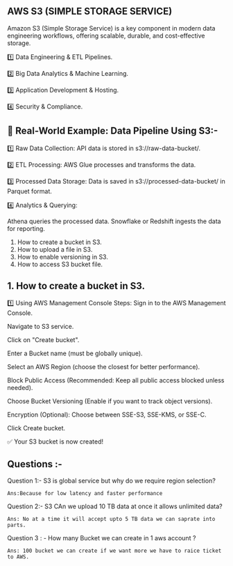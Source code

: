 AWS S3 (SIMPLE STORAGE SERVICE)
-------------------------------
Amazon S3 (Simple Storage Service) is a key component in modern data engineering workflows, offering scalable, durable, and cost-effective storage. 

1️⃣ Data Engineering & ETL Pipelines.

2️⃣ Big Data Analytics & Machine Learning.

3️⃣ Application Development & Hosting.

4️⃣ Security & Compliance.

📌 Real-World Example: Data Pipeline Using S3:-
-----------------------------------------------
1️⃣ Raw Data Collection: API data is stored in s3://raw-data-bucket/.

2️⃣ ETL Processing: AWS Glue processes and transforms the data.

3️⃣ Processed Data Storage: Data is saved in s3://processed-data-bucket/ in Parquet format.

4️⃣ Analytics & Querying:


Athena queries the processed data.
Snowflake or Redshift ingests the data for reporting.



1. How to create a bucket in S3.
2. How to upload a file in S3.
3. How to enable versioning in S3.
4. How to access S3 bucket file.


## 1. How to create a bucket in S3.
1️⃣ Using AWS Management Console
Steps:
Sign in to the AWS Management Console.

Navigate to S3 service.

Click on "Create bucket".

Enter a Bucket name (must be globally unique).

Select an AWS Region (choose the closest for better performance).

Block Public Access (Recommended: Keep all public access blocked unless needed).

Choose Bucket Versioning (Enable if you want to track object versions).

Encryption (Optional): Choose between SSE-S3, SSE-KMS, or SSE-C.

Click Create bucket.

✅ Your S3 bucket is now created!


## Questions :- 

Question 1:-   S3 is global service but why do we require region selection?

    Ans:Because for low latency and faster performance

Question 2:- S3 CAn we upload 10 TB data at once it allows unlimited data?

    Ans: No at a time it will accept upto 5 TB data we can saprate into parts.

Question 3 : - How many Bucket we can create in 1 aws account ?

    Ans: 100 bucket we can create if we want more we have to raice ticket to AWS.




